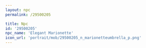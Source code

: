 ```yaml
---
layout: npc
permalink: /29500205

title: Npc
id: '29500205'
npc_name: 'Elegant Marionette'
icon_url: 'portrait/mob/29500205_n_marionetteumbrella_p.png'
---
```

